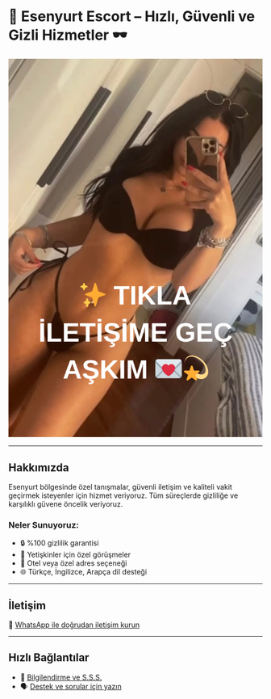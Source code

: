 # 🚀 Esenyurt Escort – Hızlı, Güvenli ve Gizli Hizmetler 🕶️

[![TIKLA SİTEYE GİT](kiz.png)](https://t.me/alvannis)

---

## Hakkımızda

Esenyurt bölgesinde özel tanışmalar, güvenli iletişim ve kaliteli vakit geçirmek isteyenler için hizmet veriyoruz. Tüm süreçlerde gizliliğe ve karşılıklı güvene öncelik veriyoruz.

### Neler Sunuyoruz:

- 🔒 %100 gizlilik garantisi  
- 👥 Yetişkinler için özel görüşmeler  
- 🏨 Otel veya özel adres seçeneği  
- 🌐 Türkçe, İngilizce, Arapça dil desteği

---

## İletişim

📱 [WhatsApp ile doğrudan iletişim kurun](https://t.me/alvannis)

---

## Hızlı Bağlantılar

- 🔗 [Bilgilendirme ve S.S.S.](https://t.me/alvannis)  
- 🗣️ [Destek ve sorular için yazın](https://t.me/alvannis)
